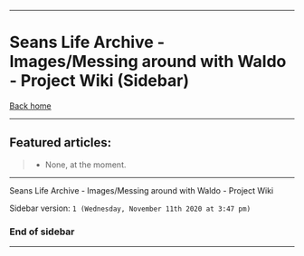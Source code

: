 
***

# Seans Life Archive - Images/Messing around with Waldo - Project Wiki (Sidebar)

[Back home](https://github.com/seanpm2001/SeansLifeArchive_Images_Messing-around-with-Waldo/wiki/)

***

## Featured articles:

> * None, at the moment.

***

Seans Life Archive - Images/Messing around with Waldo - Project Wiki

Sidebar version: `1 (Wednesday, November 11th 2020 at 3:47 pm)`

### End of sidebar

***
